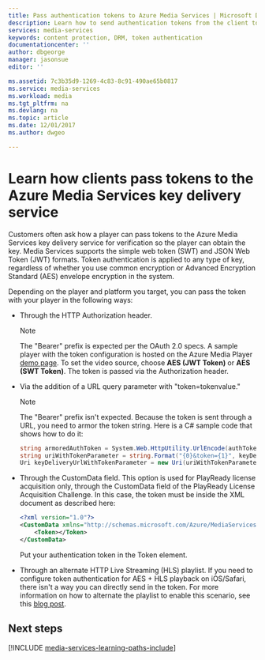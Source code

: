 ```yaml
---
title: Pass authentication tokens to Azure Media Services | Microsoft Docs 
description: Learn how to send authentication tokens from the client to the Azure Media Services key delivery service
services: media-services
keywords: content protection, DRM, token authentication
documentationcenter: ''
author: dbgeorge
manager: jasonsue
editor: ''

ms.assetid: 7c3b35d9-1269-4c83-8c91-490ae65b0817
ms.service: media-services
ms.workload: media
ms.tgt_pltfrm: na
ms.devlang: na
ms.topic: article
ms.date: 12/01/2017
ms.author: dwgeo

---
```


# Learn how clients pass tokens to the Azure Media Services key delivery service
Customers often ask how a player can pass tokens to the Azure Media Services key delivery service for verification so the player can obtain the key. Media Services supports the simple web token (SWT) and JSON Web Token (JWT) formats. Token authentication is applied to any type of key, regardless of whether you use common encryption or Advanced Encryption Standard (AES) envelope encryption in the system.

 Depending on the player and platform you target, you can pass the token with your player in the following ways:

- Through the HTTP Authorization header.
    > [!NOTE]
    > The "Bearer" prefix is expected per the OAuth 2.0 specs. A sample player with the token configuration is hosted on the Azure Media Player [demo page](http://ampdemo.azureedge.net/). To set the video source, choose **AES (JWT Token)** or **AES (SWT Token)**. The token is passed via the Authorization header.

- Via the addition of a URL query parameter with "token=tokenvalue."  
    > [!NOTE]
    > The "Bearer" prefix isn't expected. Because the token is sent through a URL, you need to armor the token string. Here is a C# sample code that shows how to do it:

    ```csharp
    string armoredAuthToken = System.Web.HttpUtility.UrlEncode(authToken);
    string uriWithTokenParameter = string.Format("{0}&token={1}", keyDeliveryServiceUri.AbsoluteUri, armoredAuthToken);
    Uri keyDeliveryUrlWithTokenParameter = new Uri(uriWithTokenParameter);
    ```

- Through the CustomData field.
This option is used for PlayReady license acquisition only, through the CustomData field of the PlayReady License Acquisition Challenge. In this case, the token must be inside the XML document as described here:

    ```xml
    <?xml version="1.0"?>
    <CustomData xmlns="http://schemas.microsoft.com/Azure/MediaServices/KeyDelivery/PlayReadyCustomData/v1"> 
        <Token></Token> 
    </CustomData>
    ```
    Put your authentication token in the Token element.

- Through an alternate HTTP Live Streaming (HLS) playlist. 
If you need to configure token authentication for AES + HLS playback on iOS/Safari, there isn't a way you can directly send in the token. For more information on how to alternate the playlist to enable this scenario, see this [blog post](https://azure.microsoft.com/blog/2015/03/06/how-to-make-token-authorized-aes-encrypted-hls-stream-working-in-safari/).

## Next steps

[!INCLUDE [media-services-learning-paths-include](../../../includes/media-services-learning-paths-include.md)]